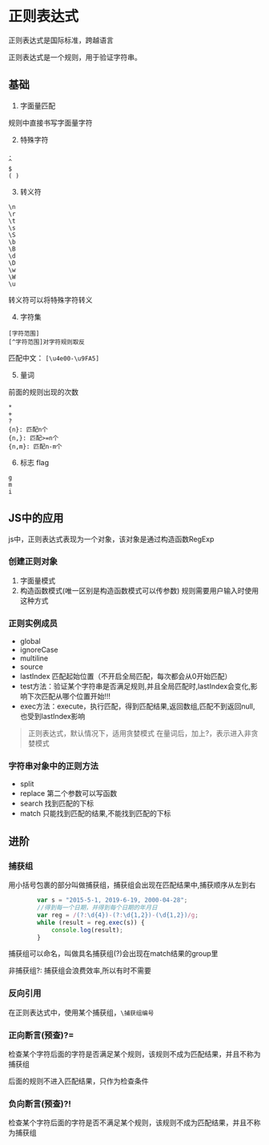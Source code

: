 # 正则表达式

正则表达式是国际标准，跨越语言

正则表达式是一个规则，用于验证字符串。

## 基础

1. 字面量匹配

规则中直接书写字面量字符

2. 特殊字符
   
```
.   
^
$
( )
```

3. 转义符

```
\n
\r
\t
\s
\S
\b
\B
\d
\D
\w
\W
\u
```

转义符可以将特殊字符转义

4. 字符集

```
[字符范围]
[^字符范围]对字符规则取反
```

匹配中文： ```[\u4e00-\u9FA5]```

5. 量词

前面的规则出现的次数

```
*
+
?
{n}: 匹配n个
{n,}: 匹配>=n个
{n,m}: 匹配n-m个
```

6. 标志 flag
```
g
m
i
```

## JS中的应用

js中，正则表达式表现为一个对象，该对象是通过构造函数RegExp

### 创建正则对象

1. 字面量模式
2. 构造函数模式(唯一区别是构造函数模式可以传参数) 规则需要用户输入时使用这种方式

### 正则实例成员

- global
- ignoreCase
- multiline
- source
- lastIndex 匹配起始位置（不开启全局匹配，每次都会从0开始匹配）
- test方法：验证某个字符串是否满足规则,并且全局匹配时,lastIndex会变化,影响下次匹配从哪个位置开始!!!
- exec方法：execute，执行匹配，得到匹配结果,返回数组,匹配不到返回null,也受到lastIndex影响


> 正则表达式，默认情况下，适用贪婪模式
> 在量词后，加上?，表示进入非贪婪模式

### 字符串对象中的正则方法

- split 
- replace 第二个参数可以写函数
- search 找到匹配的下标
- match 只能找到匹配的结果,不能找到匹配的下标 

## 进阶

### 捕获组

用小括号包裹的部分叫做捕获组，捕获组会出现在匹配结果中,捕获顺序从左到右
```js
        var s = "2015-5-1, 2019-6-19, 2000-04-28";
        //得到每一个日期，并得到每个日期的年月日
        var reg = /(?:\d{4})-(?:\d{1,2})-(\d{1,2})/g;
        while (result = reg.exec(s)) {
            console.log(result);
        }
```

捕获组可以命名，叫做具名捕获组(?<year>)会出现在match结果的group里

非捕获组?:  捕获组会浪费效率,所以有时不需要

### 反向引用

在正则表达式中，使用某个捕获组，```\捕获组编号```

### 正向断言(预查)?=

检查某个字符后面的字符是否满足某个规则，该规则不成为匹配结果，并且不称为捕获组

后面的规则不进入匹配结果，只作为检查条件

### 负向断言(预查)?!

检查某个字符后面的字符是否不满足某个规则，该规则不成为匹配结果，并且不称为捕获组